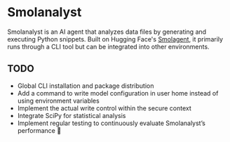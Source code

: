 # Smolanalyst

Smolanalyst is an AI agent that analyzes data files by generating and executing Python snippets. Built on Hugging Face's [Smolagent](https://github.com/huggingface/smolagents), it primarily runs through a CLI tool but can be integrated into other environments.

## TODO

- Global CLI installation and package distribution
- Add a command to write model configuration in user home instead of using environment variables
- Implement the actual write control within the secure context
- Integrate SciPy for statistical analysis
- Implement regular testing to continuously evaluate Smolanalyst’s performance 🚀
